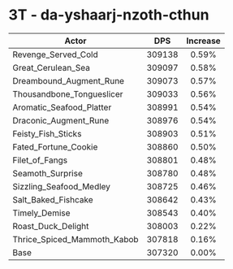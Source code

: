 # 3T - da-yshaarj-nzoth-cthun
| Actor | DPS | Increase |
|---|:---:|:---:|
|Revenge_Served_Cold|309138|0.59%|
|Great_Cerulean_Sea|309097|0.58%|
|Dreambound_Augment_Rune|309073|0.57%|
|Thousandbone_Tongueslicer|309033|0.56%|
|Aromatic_Seafood_Platter|308991|0.54%|
|Draconic_Augment_Rune|308976|0.54%|
|Feisty_Fish_Sticks|308903|0.51%|
|Fated_Fortune_Cookie|308860|0.50%|
|Filet_of_Fangs|308801|0.48%|
|Seamoth_Surprise|308780|0.48%|
|Sizzling_Seafood_Medley|308725|0.46%|
|Salt_Baked_Fishcake|308642|0.43%|
|Timely_Demise|308543|0.40%|
|Roast_Duck_Delight|308003|0.22%|
|Thrice_Spiced_Mammoth_Kabob|307818|0.16%|
|Base|307320|0.00%|
